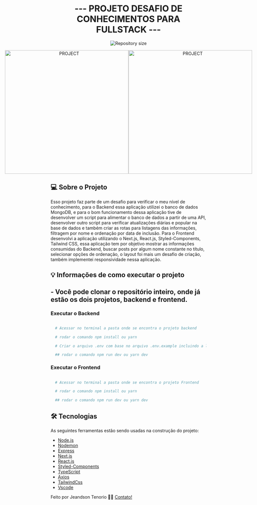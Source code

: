 <h1 align="center">
   --- PROJETO DESAFIO DE CONHECIMENTOS PARA FULLSTACK ---
</h1>

<p align="center">
  <img alt="Repository size" src="https://img.shields.io/static/v1?label=Last%20commit&message=December&color=yellowgreen&style=for-the-badge&logo=Slack">
</p>

<p align="center" style="display: flex; align-items: flex-start; justify-content: center;">
  <img alt="PROJECT" title="#PROJECT" src="" width="400px">
  <img alt="PROJECT" title="#PROJECT" src="" width="400px">
</p>

## 💻 Sobre o Projeto

Esso projeto faz parte de um desafio para verificar o meu nível de conhecimento, para o Backend essa aplicação utilizei o banco de dados MongoDB, e para o bom funcionamento dessa aplicação tive de desenvolver um script para alimentar o banco de dados a partir de uma API, desenvolver outro script para verificar atualizações diárias e popular na base de dados e também criar as rotas para listagens das informações, filtragem por nome e ordenação por data de inclusão. Para o Frontend desenvolvi a aplicação utilizando o Next.js, React.js, Styled-Components, Tailwind CSS, essa aplicação tem por objetivo mostrar as informações consumidas do Backend, buscar posts por algum nome constante no título, selecionar opções de ordenação, o layout foi mais um desafio de criação, também implementei responsividade nessa aplicação.


## 💡 Informações de como executar o projeto

  ## - Você pode clonar o repositório inteiro, onde já estão os dois projetos, backend e frontend.

  ### Executar o Backend

```bash

  # Acessar no terminal a pasta onde se encontra o projeto backend

  # rodar o comando npm install ou yarn

  # Criar o arquivo .env com base no arquivo .env.example incluindo a linha de conexão

  ## rodar o comando npm run dev ou yarn dev
```

  ### Executar o Frontend

```bash
  
  # Acessar no terminal a pasta onde se encontra o projeto Frontend

  # rodar o comando npm install ou yarn

  ## rodar o comando npm run dev ou yarn dev

```

## 🛠 Tecnologias

As seguintes ferramentas estão sendo usadas na construção do projeto:


- [Node.js][node]
- [Nodemon][nodemon]
- [Express][express]
- [Next.js][next]
- [React.js][react]
- [Styled-Components][styled]
- [TypeScript][typescript]
- [Axios][axios]
- [TailwindCss][css]
- [Vscode][vscode]

Feito por Jeandson Tenorio 👋🏽 [Contato!](https://www.linkedin.com/in/jeandson/)

[next]:https://nextjs.org/
[uuid]:https://www.npmjs.com/package/uuid
[react]: https://pt-br.reactjs.org/
[styled]: https://styled-components.com/
[nodejs]: https://nodejs.org/
[express]: https://expressjs.com/pt-br/
[typescript]: https://www.typescriptlang.org/
[Vscode]: https://code.visualstudio.com/
[nodemon]: https://www.npmjs.com/package/nodemon
[node]:https://nodejs.org/en/
[axios]:https://axios-http.com/docs/intro
[css]:https://tailwindcss.com/